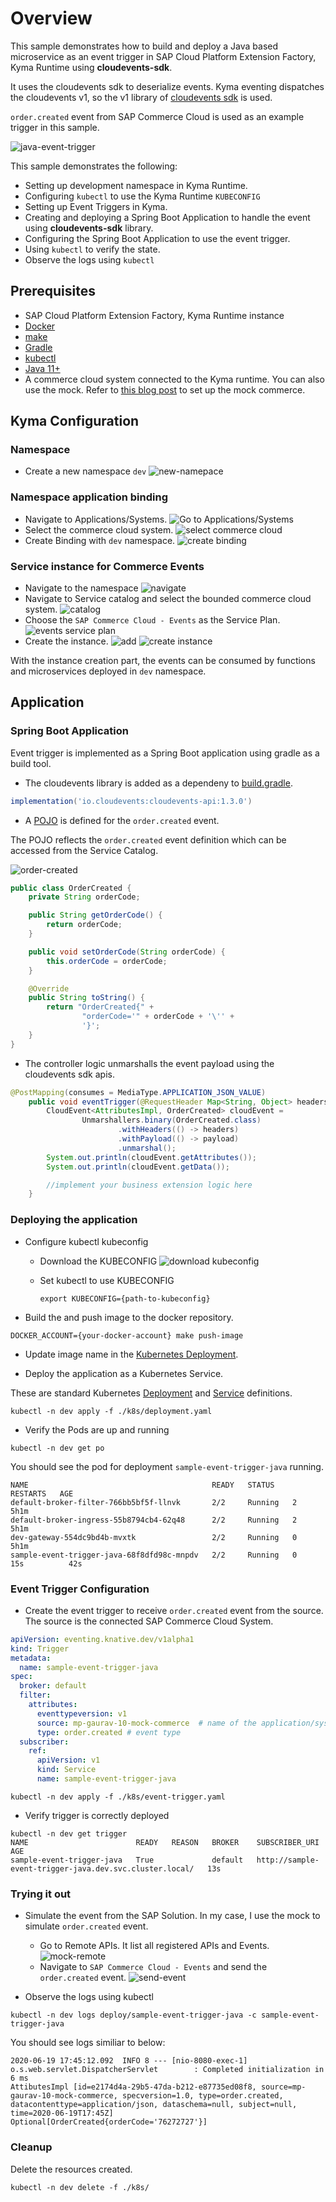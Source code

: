 # Overview

This sample demonstrates how to build and deploy a Java based microservice as an event trigger in SAP Cloud Platform Extension Factory, Kyma Runtime using **cloudevents-sdk**.

It uses the cloudevents sdk to deserialize events.
Kyma eventing dispatches the cloudevents v1, so the v1 library of [cloudevents sdk](https://github.com/cloudevents/sdk-java/blob/master/README_v1.md) is used.

`order.created` event from SAP Commerce Cloud is used as an example trigger in this sample.

![java-event-trigger](assets/java-event-trigger.png)

This sample demonstrates the following:

* Setting up development namespace in Kyma Runtime.
* Configuring `kubectl` to use the Kyma Runtime `KUBECONFIG`
* Setting up Event Triggers in Kyma.
* Creating and deploying a Spring Boot Application to handle the event using **cloudevents-sdk** library.
* Configuring the Spring Boot Application to use the event trigger.
* Using `kubectl` to verify the state.
* Observe the logs using `kubectl`

## Prerequisites

* SAP Cloud Platform Extension Factory, Kyma Runtime instance
* [Docker](https://www.docker.com/)
* [make](https://www.gnu.org/software/make/)
* [Gradle](https://gradle.org/)
* [kubectl](https://kubernetes.io/docs/tasks/tools/install-kubectl/)
* [Java 11+](https://openjdk.java.net/projects/jdk/11/)
* A commerce cloud system connected to the Kyma runtime. You can also use the mock. Refer to [this blog post](https://blogs.sap.com/2020/06/17/sap-cloud-platform-extension-factory-kyma-runtime-mock-applications/) to set up the mock commerce.

## Kyma Configuration

### Namespace

* Create a new namespace `dev`
![new-namepace](assets/new-namespace.png)

### Namespace application binding

* Navigate to Applications/Systems.
  ![Go to Applications/Systems](assets/go-to-applications.png)
* Select the commerce cloud system.
  ![select commerce cloud](assets/select-commece-application.png)
* Create Binding with `dev` namespace.
  ![create binding](assets/create-binding.png)

### Service instance for Commerce Events

* Navigate to the namespace
![navigate](assets/navigate-to-ns.png)
* Navigate to Service catalog and select the bounded commerce cloud system.
![catalog](assets/go-to-catalog.png)
* Choose the `SAP Commerce Cloud - Events` as the Service Plan.
![events service plan](./assets/choose-commerce-events-plan.png)
* Create the instance.
![add](assets/add-events.png)
![create instance](assets/create-instance.png)

With the instance creation part, the events can be consumed by functions and microservices deployed in `dev` namespace.

## Application

### Spring Boot Application

Event trigger is implemented as a Spring Boot application using gradle as a build tool.

* The cloudevents library is added as a dependeny to [build.gradle](./build.gradle).

```groovy
implementation('io.cloudevents:cloudevents-api:1.3.0')
```

* A [POJO](src/main/java/dev/kyma/samples/trigger/model/OrderCreated.java) is defined for the `order.created` event.

The POJO reflects the `order.created` event definition which can be accessed from the Service Catalog.

![order-created](assets/order-created.png)

```java
public class OrderCreated {
    private String orderCode;

    public String getOrderCode() {
        return orderCode;
    }

    public void setOrderCode(String orderCode) {
        this.orderCode = orderCode;
    }

    @Override
    public String toString() {
        return "OrderCreated{" +
                "orderCode='" + orderCode + '\'' +
                '}';
    }
}
```

* The controller logic unmarshalls the event payload using the cloudevents sdk apis.

```java
@PostMapping(consumes = MediaType.APPLICATION_JSON_VALUE)
    public void eventTrigger(@RequestHeader Map<String, Object> headers, @RequestBody String payload) {
        CloudEvent<AttributesImpl, OrderCreated> cloudEvent =
                Unmarshallers.binary(OrderCreated.class)
                        .withHeaders(() -> headers)
                        .withPayload(() -> payload)
                        .unmarshal();
        System.out.println(cloudEvent.getAttributes());
        System.out.println(cloudEvent.getData());

        //implement your business extension logic here
    }
```

### Deploying the application

* Configure kubectl kubeconfig

  * Download the KUBECONFIG
    ![download kubeconfig](assets/download-kubeconfig.png)
  * Set kubectl to use KUBECONFIG

    ```shell script
    export KUBECONFIG={path-to-kubeconfig}
    ```

* Build the and push image to the docker repository.
  
```shell script
DOCKER_ACCOUNT={your-docker-account} make push-image
```

* Update image name in the [Kubernetes Deployment](k8s/deployment.yaml).

* Deploy the application as a Kubernetes Service.

These are standard Kubernetes [Deployment](https://kubernetes.io/docs/concepts/workloads/controllers/deployment/) and [Service](https://kubernetes.io/docs/concepts/services-networking/service/) definitions.

```shell script
kubectl -n dev apply -f ./k8s/deployment.yaml
```

* Verify the Pods are up and running

```shell script
kubectl -n dev get po
```

You should see the pod for deployment `sample-event-trigger-java` running.

```shell script
NAME                                         READY   STATUS    RESTARTS   AGE
default-broker-filter-766bb5bf5f-llnvk       2/2     Running   2          5h1m
default-broker-ingress-55b8794cb4-62q48      2/2     Running   2          5h1m
dev-gateway-554dc9bd4b-mvxtk                 2/2     Running   0          5h1m
sample-event-trigger-java-68f8dfd98c-mnpdv   2/2     Running   0          15s          42s
```

### Event Trigger Configuration

* Create the event trigger to receive `order.created` event from the source.
The source is the connected SAP  Commerce Cloud System.

```yaml
apiVersion: eventing.knative.dev/v1alpha1
kind: Trigger
metadata:
  name: sample-event-trigger-java
spec:
  broker: default
  filter:
    attributes:
      eventtypeversion: v1
      source: mp-gaurav-10-mock-commerce  # name of the application/system
      type: order.created # event type
  subscriber:
    ref:
      apiVersion: v1
      kind: Service
      name: sample-event-trigger-java
```

```shell script
kubectl -n dev apply -f ./k8s/event-trigger.yaml
```

* Verify trigger is correctly deployed

```shell script
kubectl -n dev get trigger
NAME                        READY   REASON   BROKER    SUBSCRIBER_URI                                            AGE
sample-event-trigger-java   True             default   http://sample-event-trigger-java.dev.svc.cluster.local/   13s
```

### Trying it out

* Simulate the event from the SAP Solution. In my case, I use the mock to simulate `order.created` event.

  * Go to Remote APIs. It list all registered APIs and Events.
    ![mock-remote](assets/mock-remote-apis.png)
  * Navigate to `SAP Commerce Cloud - Events` and send the `order.created` event.
    ![send-event](assets/mock-send-event.png)

* Observe the logs using kubectl

```shell script
kubectl -n dev logs deploy/sample-event-trigger-java -c sample-event-trigger-java
```

You should see logs similiar to below:

```shell script
2020-06-19 17:45:12.092  INFO 8 --- [nio-8080-exec-1] o.s.web.servlet.DispatcherServlet        : Completed initialization in 6 ms
AttibutesImpl [id=e2174d4a-29b5-47da-b212-e87735ed08f8, source=mp-gaurav-10-mock-commerce, specversion=1.0, type=order.created, datacontenttype=application/json, dataschema=null, subject=null, time=2020-06-19T17:45Z]
Optional[OrderCreated{orderCode='76272727'}]
```

### Cleanup

Delete the resources created.

```shell script
kubectl -n dev delete -f ./k8s/
```
